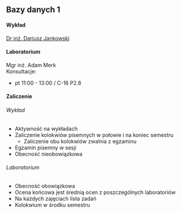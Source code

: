 ## Bazy danych 1
#### Wykład
[Dr inż. Dariusz Jankowski](http://kssk.pwr.edu.pl/jankowski)  

#### Laboratorium
Mgr inż. Adam Merk  
Konsultacje:
* pt 11:00 - 13:00 / C-16 P2.8

#### Zaliczenie
###### Wykład
* Aktywność na wykładach
* Zaliczenie kolokwiów pisemnych w połowie i na koniec semestru
	* Zaliczenie obu kolokwiów zwalnia z egzaminu
* Egzamin pisemny w sesji
* Obecność nieobowiązkowa

###### Laboratorium
* Obecność obowiązkowa
* Ocena końcowa jest średnią ocen z poszczególnych laboratoriów
* Na każdych zajęciach lista zadań
* Kolokwium w środku semestru
